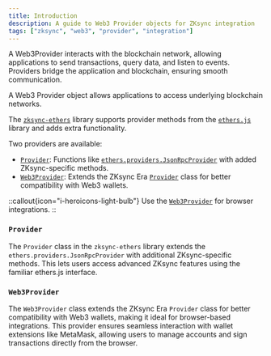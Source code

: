 ```yaml
---
title: Introduction
description: A guide to Web3 Provider objects for ZKsync integration
tags: ["zksync", "web3", "provider", "integration"]
---
```


A Web3Provider interacts with the blockchain network, allowing applications to send transactions, query data, and
listen to events. Providers bridge the application and blockchain, ensuring smooth communication.

A Web3 Provider object allows applications to access underlying blockchain networks.

The [`zksync-ethers`](https://www.npmjs.com/package/zksync-ethers/v/5.0.0) library supports provider methods from
the [`ethers.js`](https://docs.ethers.io/v5/api/providers) library and adds extra functionality.

Two providers are available:

- [`Provider`](/sdk/js/ethers/api/v5/providers/web3provider): Functions
like [`ethers.providers.JsonRpcProvider`](https://docs.ethers.org/v5/api/providers/jsonrpc-provider/#JsonRpcProvider)
with added ZKsync-specific methods.
- [`Web3Provider`](/sdk/js/ethers/api/v5/providers/web3provider): Extends the ZKsync
Era [`Provider`](/sdk/js/ethers/api/v5/providers/provider) class for better compatibility with Web3 wallets.

::callout{icon="i-heroicons-light-bulb"}
Use the [`Web3Provider`](/sdk/js/ethers/api/v5/providers/web3provider) for browser integrations.
::

### `Provider`

The `Provider` class in the `zksync-ethers` library extends the `ethers.providers.JsonRpcProvider` with additional
ZKsync-specific methods. This lets users access advanced ZKsync features using the familiar ethers.js interface.

### `Web3Provider`

The `Web3Provider` class extends the ZKsync Era `Provider` class for better compatibility with Web3 wallets, making it
ideal for browser-based integrations. This provider ensures seamless interaction with wallet extensions like MetaMask,
allowing users to manage accounts and sign transactions directly from the browser.
